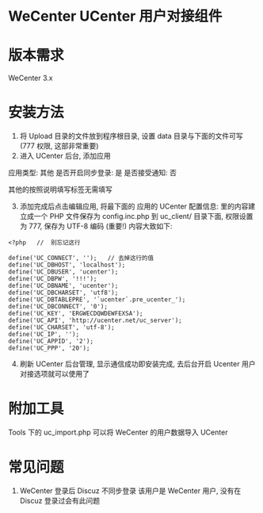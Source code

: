  WeCenter UCenter 用户对接组件
 ===========
 
 版本需求
 ===========
 WeCenter 3.x

 安装方法
 =========== 
 1. 将 Upload 目录的文件放到程序根目录, 设置 data 目录与下面的文件可写 (777 权限, 这部非常重要)
 2. 进入 UCenter 后台, 添加应用

 应用类型: 其他
 是否开启同步登录: 是
 是否接受通知: 否

 其他的按照说明填写标签无需填写

 3. 添加完成后点击编辑应用, 将最下面的 应用的 UCenter 配置信息: 里的内容建立成一个 PHP 文件保存为 config.inc.php 到 uc_client/ 目录下面, 权限设置为 777, 保存为 UTF-8 编码 (重要!) 内容大致如下:
 
```
<?php	// 	别忘记这行

define('UC_CONNECT', '');	// 去掉这行的值
define('UC_DBHOST', 'localhost');
define('UC_DBUSER', 'ucenter');
define('UC_DBPW', '!!!');
define('UC_DBNAME', 'ucenter');
define('UC_DBCHARSET', 'utf8');
define('UC_DBTABLEPRE', '`ucenter`.pre_ucenter_');
define('UC_DBCONNECT', '0');
define('UC_KEY', 'ERGWECDQWDEWFEXSA');
define('UC_API', 'http://ucenter.net/uc_server');
define('UC_CHARSET', 'utf-8');
define('UC_IP', '');
define('UC_APPID', '2');
define('UC_PPP', '20');
```

 4. 刷新 UCenter 后台管理, 显示通信成功即安装完成, 去后台开启 Ucenter 用户对接选项就可以使用了
 
 附加工具
 ===========
 
 Tools 下的 uc_import.php 可以将 WeCenter 的用户数据导入 UCenter
 
 常见问题
 ===========
 
 1. WeCenter 登录后 Discuz 不同步登录
 	该用户是 WeCenter 用户, 没有在 Discuz 登录过会有此问题
